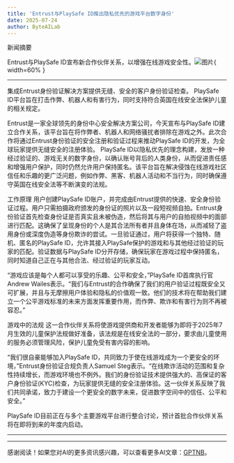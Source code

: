 ```yaml
---
title: 'Entrust与PlaySafe ID推出隐私优先的游戏平台数字身份'
date: 2025-07-24
author: ByteAILab
---
```


新闻摘要

Entrust与PlaySafe ID宣布新合作伙伴关系，以增强在线游戏安全性。![图片](https://ai-techpark.com/wp-content/uploads/Entrust-1.jpg){ width=60% }

---

集成Entrust身份验证解决方案提供无缝、安全的客户身份验证检查。
PlaySafe ID平台旨在打击作弊、机器人和有害行为，同时支持符合英国在线安全法保护儿童的相关规定。

Entrust是一家全球领先的身份中心安全解决方案公司，今天宣布与PlaySafe ID建立合作关系，该平台旨在将作弊者、机器人和网络骚扰者排除在游戏之外。此次合作将通过Entrust身份验证的安全注册和验证过程来推动PlaySafe ID的开发，为全球玩家提供无缝安全的注册体验。
PlaySafe ID以隐私优先的理念构建，发放一种经过验证的、游戏无关的数字身份，以确认账号背后的人类身份，从而促进责任感和增强用户保护，同时仍然允许用户保持匿名。该平台旨在解决侵蚀在线游戏社区信任和乐趣的更广泛问题，例如作弊、黑客、机器人活动和不当行为，同时确保遵守英国在线安全法等不断演变的法规。

工作原理
用户创建PlaySafe ID账户，并完成由Entrust提供的快速、安全身份验证过程。用户只需拍摄政府颁发的身份证的照片以及一段短视频自拍。Entrust身份验证首先检查身份证是否真实且未被伪造，然后将其与用户的自拍视频中的面部进行匹配。这确保了呈现身份的个人是其合法所有者并且身体在场，从而减轻了盗用身份或深度伪造等身份欺诈的尝试。一旦验证通过，用户将获得一个独特、随机、匿名的PlaySafe ID，允许其接入PlaySafe保护的游戏和与其他经过验证的玩家的匹配。验证数据与PlaySafe ID分开存储，确保玩家在游戏过程中保持匿名，同时知道自己正在与其他合法、经过验证的玩家互动。

“游戏应该是每个人都可以享受的乐趣、公平和安全，”PlaySafe ID首席执行官Andrew Wailes表示。“我们与Entrust的合作确保了我们的用户验证过程既安全又可扩展，并且与无摩擦用户体验和隐私的价值观一致。他们的技术将在帮助我们建立一个公平游戏标准的未来方面发挥重要作用，而作弊、欺诈和有害行为则不再被容忍。”

游戏中的法规
这一合作伙伴关系将使游戏提供商和开发者能够为即将于2025年7月生效的儿童保护法规做好准备，该法规是在线安全法的一部分，要求由儿童使用的服务必须管理风险，保护儿童免受有害内容的影响。

“我们很自豪能够加入PlaySafe ID，共同致力于使在线游戏成为一个更安全的环境，”Entrust身份验证合规负责人Samuel Steg表示。“在线欺诈活动的范围和复杂性持续增长，而游戏环境也不例外。我们的身份验证技术提供强大的、高保证的客户身份验证(KYC)检查，为玩家提供无缝的安全注册体验。这一伙伴关系反映了我们共同承诺，致力于建设一个更安全的数字未来，促进数字空间中的信任、公平和安全。”

PlaySafe ID目前正在与多个主要游戏平台进行整合讨论，预计首批合作伙伴关系将在即将到来的年度内启动。

---
---
感谢阅读！如果您对AI的更多资讯感兴趣，可以查看更多AI文章：[GPTNB](https://gptnb.com)。